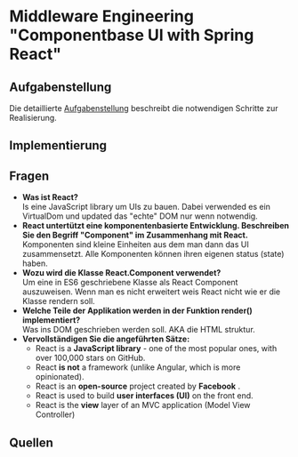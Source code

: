 # Middleware Engineering "Componentbase UI with Spring React"

## Aufgabenstellung
Die detaillierte [Aufgabenstellung](TASK.md) beschreibt die notwendigen Schritte zur Realisierung.

## Implementierung

## Fragen
+ **Was ist React?**  
Is eine JavaScript library um UIs zu bauen. Dabei verwended es ein VirtualDom und updated das "echte" DOM nur
wenn notwendig.
+ **React untertützt eine komponentenbasierte Entwicklung. Beschreiben Sie den Begriff "Component" im Zusammenhang mit React.**  
Komponenten sind kleine Einheiten aus dem man dann das UI zusammensetzt. Alle Komponenten können ihren eigenen
status (state) haben.
+ **Wozu wird die Klasse React.Component verwendet?**  
Um eine in ES6 geschriebene Klasse als React Component auszuweisen. Wenn man es nicht erweitert weis React nicht
wie er die Klasse rendern soll.
+ **Welche Teile der Applikation werden in der Funktion render() implementiert?**  
Was ins DOM geschrieben werden soll. AKA die HTML struktur.
+ **Vervollständigen Sie die angeführten Sätze:**
  + React is a **JavaScript library** - one of the most popular ones, with over 100,000 stars on GitHub.
  + React **is not** a framework (unlike Angular, which is more opinionated).
  + React is an **open-source** project created by **Facebook** .
  + React is used to build **user interfaces (UI)** on the front end.
  + React is the **view** layer of an MVC application (Model View Controller)

## Quellen
